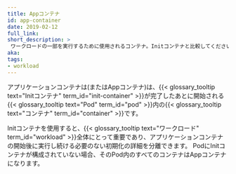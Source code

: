 ```yaml
---
title: Appコンテナ
id: app-container
date: 2019-02-12
full_link:
short_description: >
 ワークロードの一部を実行するために使用されるコンテナ。Initコンテナと比較してください。
aka:
tags:
- workload
---
```

 アプリケーションコンテナは(またはAppコンテナ)は、{{< glossary_tooltip text="Initコンテナ" term_id="init-container" >}}が完了したあとに開始される{{< glossary_tooltip text="Pod" term_id="pod" >}}内の{{< glossary_tooltip text="コンテナ" term_id="container" >}}です。
<!--more-->

Initコンテナを使用すると、{{< glossary_tooltip text="ワークロード" term_id="workload" >}}全体にとって重要であり、アプリケーションコンテナの開始後に実行し続ける必要のない初期化の詳細を分離できます。
PodにInitコンテナが構成されていない場合、そのPod内のすべてのコンテナはAppコンテナになります。

